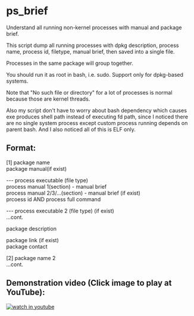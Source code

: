 # ps_brief
Understand all running non-kernel processes with manual and package brief.  

This script dump all running processes with dpkg description, process name, process id, filetype, manual brief, then saved into a single file. 

Processes in the same package will group together.   

You should run it as root in bash, i.e. sudo. Support only for dpkg-based systems.  

Note that "No such file or directory" for a lot of processes is normal because those are kernel threads.  

Also my script don't have to worry about bash dependency which causes exe produces shell path instead of executing fd path, since I noticed there are no single system process except custom process running depends on parent bash. And I also noticed all of this is ELF only.

## Format: ##

[1] package name  
package manual(if exist)  
  
--- process executable  (file type)  
process manual 1(section) - manual brief  
process manual 2/3/...(section) - manual brief (if exist)  
prcoess id AND process full command  
  
--- process executable 2 (file type) (if exist)  
...cont.  
  
package description  
  
package link (if exist)  
package contact  
  
[2] package name 2  
...cont.  
  

## Demonstration video (Click image to play at YouTube): ##

[![watch in youtube](https://i.ytimg.com/vi/SBKv3_F8VwU/hqdefault.jpg)](https://www.youtube.com/watch?v=SBKv3_F8VwU "ps brief")


